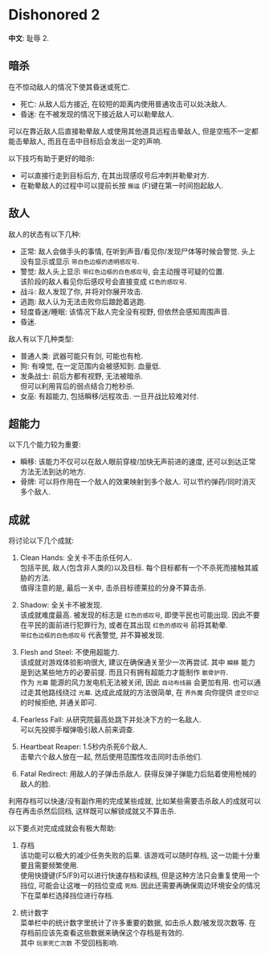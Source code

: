 # Dishonored 2

**中文**: 耻辱 2.  

## 暗杀

在不惊动敌人的情况下使其昏迷或死亡.  

- 死亡: 从敌人后方接近, 在较短的距离内使用普通攻击可以处决敌人.
- 昏迷: 在不被发现的情况下接近敌人可以勒晕敌人.

可以在靠近敌人后直接勒晕敌人或使用其他道具远程击晕敌人, 但是空瓶不一定都能击晕敌人, 而且在击中目标后会发出一定的声响.  

以下技巧有助于更好的暗杀:  

- 可以直接行走到目标后方, 在其出现感叹号后冲刺并勒晕对方.
- 在勒晕敌人的过程中可以提前长按 `搬运` (F)键在第一时间抱起敌人.

## 敌人

敌人的状态有以下几种:  

- 正常: 敌人会做手头的事情, 在听到声音/看见你/发现尸体等时候会警觉. 头上没有显示或显示 `带白色边框的透明感叹号`.
- 警觉: 敌人头上显示 `带红色边框的白色感叹号`, 会主动搜寻可疑的位置.  
  该阶段的敌人看见你后感叹号会直接变成 `红色的感叹号`.
- 战斗: 敌人发现了你, 并将对你展开攻击.
- 逃跑: 敌人认为无法击败你后踉跄着逃跑.
- 轻度昏迷/睡眠: 该情况下敌人完全没有视野, 但依然会感知周围声音.
- 昏迷.

敌人有以下几种类型:  

- 普通人类: 武器可能只有剑, 可能也有枪.
- 狗: 有嗅觉, 在一定范围内会被感知到. 血量低.
- 发条战士: 前后方都有视野, 无法被暗杀.  
  但可以利用背后的弱点结合刀枪秒杀.
- 女巫: 有超能力, 包括瞬移/远程攻击. 一旦开战比较难对付.

## 超能力

以下几个能力较为重要:  

- 瞬移: 该能力不仅可以在敌人眼前穿梭/加快无声前进的速度, 还可以到达正常方法无法到达的地方.
- 骨牌: 可以将作用在一个敌人的效果映射到多个敌人. 可以节约弹药/同时消灭多个敌人.

## 成就

将讨论以下几个成就:  

1. Clean Hands: 全关卡不击杀任何人.  
   包括平民, 敌人(包含非人类的)以及目标. 每个目标都有一个不杀死而接触其威胁的方法.  
   值得注意的是, 最后一关中, 击杀目标德莱拉的分身不算击杀.

2. Shadow: 全关卡不被发现.  
   该成就难度最高. 被发现的标志是 `红色的感叹号`, 即使平民也可能出现. 因此不要在平民的面前进行犯罪行为, 或者在其出现 `红色的感叹号` 前将其勒晕.  
   `带红色边框的白色感叹号` 代表警觉, 并不算被发现.

3. Flesh and Steel: 不使用超能力.  
   该成就对游戏体验影响很大, 建议在确保通关至少一次再尝试. 其中 `瞬移` 能力是到达某些地方的必要前提. 而且只有拥有超能力才能制作 `骸骨护符`.  
   作为 `光幕` 能源的风力发电机无法被关闭, 因此 `自动布线器` 会更加有用. 也可以通过走其他路线绕过 `光幕`.
   达成此成就的方法很简单, 在 `界外魔` 向你提供 `虚空印记` 的时候拒绝, 并通关即可.

4. Fearless Fall: 从研究院最高处跳下并处决下方的一名敌人.  
   可以先投掷手榴弹吸引敌人前来调查.

5. Heartbeat Reaper: 1.5秒内杀死6个敌人.  
   击晕六个敌人放在一起, 然后使用范围性攻击同时击杀他们.

6. Fatal Redirect: 用敌人的子弹击杀敌人.
   获得反弹子弹能力后贴着使用枪械的敌人的脸.

利用存档可以快速/没有副作用的完成某些成就, 比如某些需要击杀敌人的成就可以存在再击杀然后回档, 这样既可以解锁成就又不算击杀.  

以下要点对完成成就会有极大帮助:  

1. 存档  
   该功能可以极大的减少任务失败的后果. 该游戏可以随时存档, 这一功能十分重要且需要频繁使用.  
   使用快捷键(F5/F9)可以进行快速存档和读档, 但是这种方法只会重复使用一个挡位, 可能会让这唯一的挡位变成 `死档`. 因此还需要再确保周边环境安全的情况下在菜单栏选择挡位进行存档.

2. 统计数字  
   菜单栏中的统计数字里统计了许多重要的数据, 如击杀人数/被发现次数等. 在存档前应该先查看这些数据来确保这个存档是有效的.  
   其中 `玩家死亡次数` 不受回档影响.
